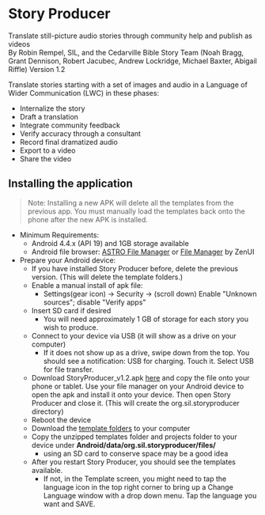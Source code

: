 # Story Producer

Translate still-picture audio stories through community help and publish as videos  
By Robin Rempel, SIL, and the Cedarville Bible Story Team (Noah Bragg, Grant Dennison, Robert Jacubec, Andrew Lockridge, Michael Baxter, Abigail Riffle)
Version 1.2

Translate stories starting with a set of images and audio in a Language of Wider Communication (LWC) in these phases:  
* Internalize the story
* Draft a translation
* Integrate community feedback
* Verify accuracy through a consultant
* Record final dramatized audio
* Export to a video
* Share the video

## Installing the application
> Note: Installing a new APK will delete all the templates from the previous app. You must manually load the templates back onto the phone after the new APK is installed.
* Minimum Requirements:  
    * Android 4.4.x (API 19) and 1GB storage available
    * Android file browser: [ASTRO File Manager](https://play.google.com/store/apps/details?id=com.metago.astro&hl=en) or [File Manager](https://play.google.com/store/apps/details?id=com.asus.filemanager&hl=en) by ZenUI  
* Prepare your Android device: 
    * If you have installed Story Producer before, delete the previous version. (This will delete the template folders.)
    * Enable a manual install of apk file: 
        * Settings(gear icon) -> Security -> (scroll down) Enable "Unknown sources"; disable "Verify apps"
    * Insert SD card if desired
         * You will need approximately 1 GB of storage for each story you wish to produce.
    * Connect to your device via USB (it will show as a drive on your computer)
        * If it does not show up as a drive, swipe down from the top.  You should see a notification: USB for charging.  Touch it.  Select USB for file transfer.
    * Download StoryProducer_v1.2.apk [here](https://drive.google.com/open?id=0Bw7whhMtjqJTY1dxM0UyOE1qREk) and copy the file onto your phone or tablet. Use your file manager on your Android device to open the apk and install it onto your device.  Then open Story Producer and close it.  (This will create the org.sil.storyproducer directory)
    * Reboot the device  
    * Download the [template folders](https://drive.google.com/drive/folders/0Bw7whhMtjqJTVkljWlY0akZXeDg?usp=sharing) to your computer
    * Copy the unzipped templates folder and projects folder to your device under **Android/data/org.sil.storyproducer/files/**
        * using an SD card to conserve space may be a good idea
    * After you restart Story Producer, you should see the templates available. 
        * If not, in the Template screen, you might need to tap the language icon in the top right corner to bring up a Change Language window with a drop down menu.  Tap the language you want and SAVE.

